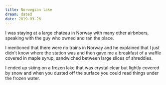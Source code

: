 ```yaml
---
title: Norwegian lake
dream: dated
date: 2019-03-26
---
```


I was staying at a large chateau in Norway with many other airbnbers, speaking with the guy who owned and ran the place.

I mentioned that there were no trains in Norway and he explained that I just didn't know where the station was and then gave me a breakfast of a waffle covered in maple syrup, sandwiched between large slices of shreddies.

I ended up skiing on a frozen lake that was crystal clear but lightly covered by snow and when you dusted off the surface you could read things under the frozen water.